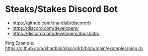 # Steaks/Stakes Discord Bot

- https://github.com/shardlab/discordrb
- https://discord.com/developers/
- https://discord.com/developers/docs/intro

Ping Example: https://github.com/shardlab/discordrb/blob/main/examples/ping.rb
